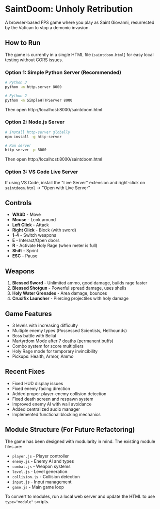 # SaintDoom: Unholy Retribution

A browser-based FPS game where you play as Saint Giovanni, resurrected by the Vatican to stop a demonic invasion.

## How to Run

The game is currently in a single HTML file (`saintdoom.html`) for easy local testing without CORS issues.

### Option 1: Simple Python Server (Recommended)
```bash
# Python 3
python -m http.server 8000

# Python 2
python -m SimpleHTTPServer 8000
```
Then open http://localhost:8000/saintdoom.html

### Option 2: Node.js Server
```bash
# Install http-server globally
npm install -g http-server

# Run server
http-server -p 8000
```
Then open http://localhost:8000/saintdoom.html

### Option 3: VS Code Live Server
If using VS Code, install the "Live Server" extension and right-click on `saintdoom.html` → "Open with Live Server"

## Controls

- **WASD** - Move
- **Mouse** - Look around
- **Left Click** - Attack
- **Right Click** - Block (with sword)
- **1-4** - Switch weapons
- **E** - Interact/Open doors
- **R** - Activate Holy Rage (when meter is full)
- **Shift** - Sprint
- **ESC** - Pause

## Weapons

1. **Blessed Sword** - Unlimited ammo, good damage, builds rage faster
2. **Blessed Shotgun** - Powerful spread damage, uses shells
3. **Holy Water Grenades** - Area damage, bounces
4. **Crucifix Launcher** - Piercing projectiles with holy damage

## Game Features

- 3 levels with increasing difficulty
- Multiple enemy types (Possessed Scientists, Hellhounds)
- Boss battle with Belial
- Martyrdom Mode after 7 deaths (permanent buffs)
- Combo system for score multipliers
- Holy Rage mode for temporary invincibility
- Pickups: Health, Armor, Ammo

## Recent Fixes

- Fixed HUD display issues
- Fixed enemy facing direction
- Added proper player-enemy collision detection
- Fixed death screen and respawn system
- Improved enemy AI with wall avoidance
- Added centralized audio manager
- Implemented functional blocking mechanics

## Module Structure (For Future Refactoring)

The game has been designed with modularity in mind. The existing module files are:
- `player.js` - Player controller
- `enemy.js` - Enemy AI and types
- `combat.js` - Weapon systems
- `level.js` - Level generation
- `collision.js` - Collision detection
- `input.js` - Input management
- `game.js` - Main game loop

To convert to modules, run a local web server and update the HTML to use `type="module"` scripts.